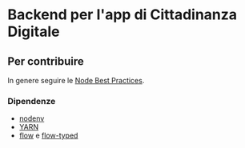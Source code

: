 # Backend per l'app di Cittadinanza Digitale

## Per contribuire

In genere seguire le [Node Best Practices](https://devcenter.heroku.com/articles/node-best-practices).

### Dipendenze

* [nodenv](https://github.com/nodenv/nodenv)
* [YARN](https://yarnpkg.com/)
* [flow](https://flow.org) e [flow-typed](https://github.com/flowtype/flow-typed/blob/master/README.md)
